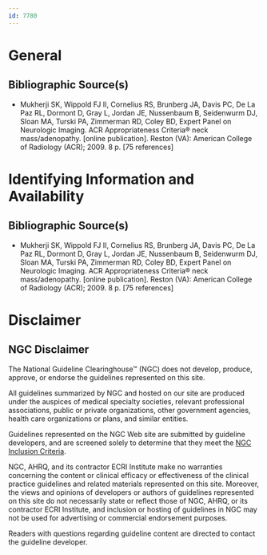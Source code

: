 ```yaml
---
id: 7780
---
```


# General

## Bibliographic Source(s)

- Mukherji SK, Wippold FJ II, Cornelius RS, Brunberg JA, Davis PC, De La Paz RL, Dormont D, Gray L, Jordan JE, Nussenbaum B, Seidenwurm DJ, Sloan MA, Turski PA, Zimmerman RD, Coley BD, Expert Panel on Neurologic Imaging. ACR Appropriateness Criteria® neck mass/adenopathy. [online publication]. Reston (VA): American College of Radiology (ACR); 2009. 8 p. [75 references]

# Identifying Information and Availability

## Bibliographic Source(s)

- Mukherji SK, Wippold FJ II, Cornelius RS, Brunberg JA, Davis PC, De La Paz RL, Dormont D, Gray L, Jordan JE, Nussenbaum B, Seidenwurm DJ, Sloan MA, Turski PA, Zimmerman RD, Coley BD, Expert Panel on Neurologic Imaging. ACR Appropriateness Criteria® neck mass/adenopathy. [online publication]. Reston (VA): American College of Radiology (ACR); 2009. 8 p. [75 references]

# Disclaimer

## NGC Disclaimer

The National Guideline Clearinghouse™ (NGC) does not develop, produce, approve, or endorse the guidelines represented on this site.

All guidelines summarized by NGC and hosted on our site are produced under the auspices of medical specialty societies, relevant professional associations, public or private organizations, other government agencies, health care organizations or plans, and similar entities.

Guidelines represented on the NGC Web site are submitted by guideline developers, and are screened solely to determine that they meet the [NGC Inclusion Criteria](/help-and-about/summaries/inclusion-criteria).

NGC, AHRQ, and its contractor ECRI Institute make no warranties concerning the content or clinical efficacy or effectiveness of the clinical practice guidelines and related materials represented on this site. Moreover, the views and opinions of developers or authors of guidelines represented on this site do not necessarily state or reflect those of NGC, AHRQ, or its contractor ECRI Institute, and inclusion or hosting of guidelines in NGC may not be used for advertising or commercial endorsement purposes.

Readers with questions regarding guideline content are directed to contact the guideline developer.

